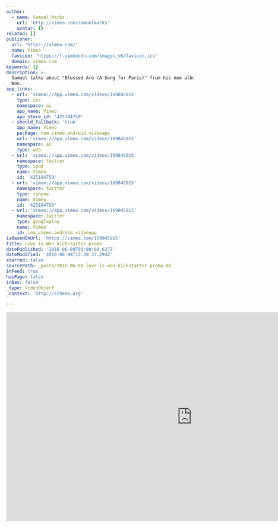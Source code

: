 ```yaml
---
author:
  - name: Samuel Marks
    url: 'http://vimeo.com/samuelmarks'
    avatar: {}
related: []
publisher:
  url: 'https://vimeo.com/'
  name: Vimeo
  favicon: 'https://f.vimeocdn.com/images_v6/favicon.ico'
  domain: vimeo.com
keywords: []
description: >-
  Samuel talks about "Blessed Are (A Song for Paris)" from his new album Love is
  Won.
app_links:
  - url: 'vimeo://app.vimeo.com/videos/169845915'
    type: ios
    namespace: ai
    app_name: Vimeo
    app_store_id: '425194759'
  - should_fallback: 'true'
    app_name: Vimeo
    package: com.vimeo.android.videoapp
    url: 'vimeo://app.vimeo.com/videos/169845915'
    namespace: ai
    type: web
  - url: 'vimeo://app.vimeo.com/videos/169845915'
    namespace: twitter
    type: ipad
    name: Vimeo
    id: '425194759'
  - url: 'vimeo://app.vimeo.com/videos/169845915'
    namespace: twitter
    type: iphone
    name: Vimeo
    id: '425194759'
  - url: 'vimeo://app.vimeo.com/videos/169845915'
    namespace: twitter
    type: googleplay
    name: Vimeo
    id: com.vimeo.android.videoapp
isBasedOnUrl: 'https://vimeo.com/169845915'
title: Love is Won kickstarter promo
datePublished: '2016-06-09T03:00:09.627Z'
dateModified: '2016-06-08T13:39:37.294Z'
starred: false
sourcePath: _posts/2016-06-09-love-is-won-kickstarter-promo.md
inFeed: true
hasPage: false
inNav: false
_type: VideoObject
_context: 'http://schema.org'

---
```

<iframe src="https://cdn.embedly.com/widgets/media.html?src=https%3A%2F%2Fplayer.vimeo.com%2Fvideo%2F169845915&amp;url=https%3A%2F%2Fvimeo.com%2F169845915&amp;image=http%3A%2F%2Fi.vimeocdn.com%2Fvideo%2F574706169_1280.jpg&amp;key=b7d04c9b404c499eba89ee7072e1c4f7&amp;type=text%2Fhtml&amp;schema=vimeo" width="1000" height="563" scrolling="no" frameborder="0" allowfullscreen="" style=""></iframe>